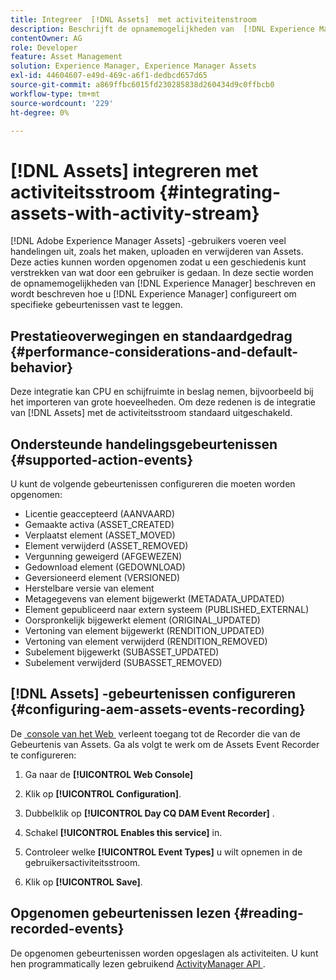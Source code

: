 ```yaml
---
title: Integreer  [!DNL Assets]  met activiteitenstroom
description: Beschrijft de opnamemogelijkheden van  [!DNL Experience Manager]  en hoe te om het te vormen om specifieke gebeurtenissen te registreren.
contentOwner: AG
role: Developer
feature: Asset Management
solution: Experience Manager, Experience Manager Assets
exl-id: 44604607-e49d-469c-a6f1-dedbcd657d65
source-git-commit: a869ffbc6015fd230285838d260434d9c0ffbcb0
workflow-type: tm+mt
source-wordcount: '229'
ht-degree: 0%

---
```


# [!DNL Assets] integreren met activiteitsstroom {#integrating-assets-with-activity-stream}

[!DNL Adobe Experience Manager Assets] -gebruikers voeren veel handelingen uit, zoals het maken, uploaden en verwijderen van Assets. Deze acties kunnen worden opgenomen zodat u een geschiedenis kunt verstrekken van wat door een gebruiker is gedaan. In deze sectie worden de opnamemogelijkheden van [!DNL Experience Manager] beschreven en wordt beschreven hoe u [!DNL Experience Manager] configureert om specifieke gebeurtenissen vast te leggen.

## Prestatieoverwegingen en standaardgedrag {#performance-considerations-and-default-behavior}

Deze integratie kan CPU en schijfruimte in beslag nemen, bijvoorbeeld bij het importeren van grote hoeveelheden. Om deze redenen is de integratie van [!DNL Assets] met de activiteitsstroom standaard uitgeschakeld.

## Ondersteunde handelingsgebeurtenissen {#supported-action-events}

U kunt de volgende gebeurtenissen configureren die moeten worden opgenomen:

* Licentie geaccepteerd (AANVAARD)
* Gemaakte activa (ASSET_CREATED)
* Verplaatst element (ASSET_MOVED)
* Element verwijderd (ASSET_REMOVED)
* Vergunning geweigerd (AFGEWEZEN)
* Gedownload element (GEDOWNLOAD)
* Geversioneerd element (VERSIONED)
* Herstelbare versie van element
* Metagegevens van element bijgewerkt (METADATA_UPDATED)
* Element gepubliceerd naar extern systeem (PUBLISHED_EXTERNAL)
* Oorspronkelijk bijgewerkt element (ORIGINAL_UPDATED)
* Vertoning van element bijgewerkt (RENDITION_UPDATED)
* Vertoning van element verwijderd (RENDITION_REMOVED)
* Subelement bijgewerkt (SUBASSET_UPDATED)
* Subelement verwijderd (SUBASSET_REMOVED)

## [!DNL Assets] -gebeurtenissen configureren {#configuring-aem-assets-events-recording}

De [&#x200B; console van het Web &#x200B;](/help/sites-deploying/configuring-osgi.md) verleent toegang tot de Recorder die van de Gebeurtenis van Assets. Ga als volgt te werk om de Assets Event Recorder te configureren:

1. Ga naar de **[!UICONTROL Web Console]**

1. Klik op **[!UICONTROL Configuration]**.

1. Dubbelklik op **[!UICONTROL Day CQ DAM Event Recorder]** .

1. Schakel **[!UICONTROL Enables this service]** in.

1. Controleer welke **[!UICONTROL Event Types]** u wilt opnemen in de gebruikersactiviteitsstroom.

1. Klik op **[!UICONTROL Save]**.

## Opgenomen gebeurtenissen lezen {#reading-recorded-events}

De opgenomen gebeurtenissen worden opgeslagen als activiteiten. U kunt hen programmatically lezen gebruikend [&#x200B; ActivityManager API &#x200B;](https://developer.adobe.com/experience-manager/reference-materials/6-5-lts/javadoc/com/adobe/granite/activitystreams/ActivityManager.html).

